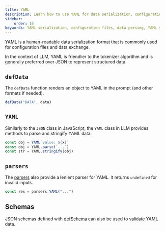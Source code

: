 ```yaml
---
title: YAML
description: Learn how to use YAML for data serialization, configuration, and parsing in LLM with defData, YAML class, and JSON schema validation.
sidebar:
    order: 16
keywords: YAML serialization, configuration files, data parsing, YAML stringify, YAML parse
---
```


[YAML](https://yaml.org/) is a human-readable data serialization format that is commonly used for configuration files and data exchange.

In the context of LLM, YAML is friendlier to the tokenizer algorithm and is generally preferred over JSON to represent structured data.

## `defData`

The `defData` function renders an object to YAML in the prompt (and other formats if needed).

```js
defData("DATA", data)
```

## `YAML`

Similarly to the `JSON` class in JavaScript, the `YAML` class in LLM provides methods to parse and stringify YAML data.

```js
const obj = YAML`value: ${x}`
const obj = YAML.parse(`...`)
const str = YAML.stringify(obj)
```

## `parsers`

The [parsers](/genaiscript/reference/scripts/parsers) also provide a lenient parser for YAML.
It returns `undefined` for invalid inputs.

```js
const res = parsers.YAML("...")
```

## Schemas

JSON schemas defined with [defSchema](/genaiscript/reference/scripts/schemas) can also be used to validate YAML data.
